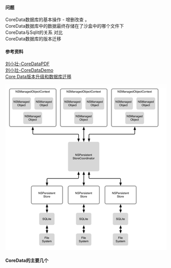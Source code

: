 #### 问题

CoreData数据库的基本操作 - 增删改查 。  
CoreData数据库中的数据最终存储在了沙盒中的哪个文件下  
CoreData与Sqlit的关系 对比  
CoreData数据库的版本迁移

#### 参考资料
[刘小壮-CoreDataPDF](https://github.com/DeveloperErenLiu/CoreDataPDF)  
[刘小壮-CoreDataDemo](https://github.com/DeveloperErenLiu/CoreData)  
[Core Data版本升级和数据库迁移](https://www.jianshu.com/p/38e6017ab1e9)

![](/CoreData/NSPersistentStoreCoordinator.png)

#### CoreData的主要几个

